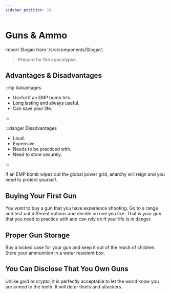 ```yaml
---
sidebar_position: 10
---
```


# Guns & Ammo

import Slogan from '/src/components/Slogan';

>Prepare for the apocolypse.

## Advantages & Disadvantages

:::tip Advantages

- Useful if an EMP bomb hits.
- Long lasting and always useful.
- Can save your life.

:::

:::danger Disadvantages

- Loud.
- Expensive.
- Needs to be practiced with.
- Need to store securely.

:::

If an EMP bomb wipes out the global power grid, anarchy will reign and you need to protect yourself.

## Buying Your First Gun

You want to buy a gun that you have experience shooting. Go to a range and test out different options and decide on one you like. That is *your gun* that you need to practice with and can rely on if your life is in danger.

## Proper Gun Storage

Buy a locked case for your gun and keep it out of the reach of children. Store your ammunition in a water resistent box.

## You Can Disclose That You Own Guns

Unlike gold or crypto, it is perfectly acceptable to let the world know you are armed to the teeth. It will deter thiefs and attackers.

<Slogan/>